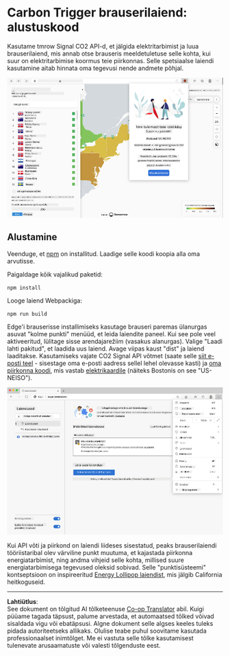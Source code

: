 <!--
CO_OP_TRANSLATOR_METADATA:
{
  "original_hash": "9a6b22a2eff0f499b66236be973b24ad",
  "translation_date": "2025-10-11T12:17:31+00:00",
  "source_file": "5-browser-extension/solution/translation/README.it.md",
  "language_code": "et"
}
-->
# Carbon Trigger brauserilaiend: alustuskood

Kasutame tmrow Signal CO2 API-d, et jälgida elektritarbimist ja luua brauserilaiend, mis annab otse brauseris meeldetuletuse selle kohta, kui suur on elektritarbimise koormus teie piirkonnas. Selle spetsiaalse laiendi kasutamine aitab hinnata oma tegevusi nende andmete põhjal.

![laiendi ekraanipilt](../../../../../translated_images/extension-screenshot.0e7f5bfa110e92e3875e1bc9405edd45a3d2e02963e48900adb91926a62a5807.et.png)

## Alustamine

Veenduge, et [npm](https://npmjs.com) on installitud. Laadige selle koodi koopia alla oma arvutisse.

Paigaldage kõik vajalikud paketid:

```
npm install
```

Looge laiend Webpackiga:

```
npm run build
```

Edge'i brauserisse installimiseks kasutage brauseri paremas ülanurgas asuvat "kolme punkti" menüüd, et leida laiendite paneel. Kui see pole veel aktiveeritud, lülitage sisse arendajarežiim (vasakus alanurgas). Valige "Laadi lahti pakitud", et laadida uus laiend. Avage viipas kaust "dist" ja laiend laaditakse. Kasutamiseks vajate CO2 Signal API võtmet (saate selle [siit e-posti teel](https://www.co2signal.com/) - sisestage oma e-posti aadress sellel lehel olevasse kasti) ja [oma piirkonna koodi](http://api.electricitymap.org/v3/zones), mis vastab [elektrikaardile](https://www.electricitymap.org/map) (näiteks Bostonis on see "US-NEISO").

![installimine](../../../../../translated_images/install-on-edge.78634f02842c48283726c531998679a6f03a45556b2ee99d8ff231fe41446324.et.png)

Kui API võti ja piirkond on laiendi liideses sisestatud, peaks brauserilaiendi tööriistaribal olev värviline punkt muutuma, et kajastada piirkonna energiatarbimist, ning andma vihjeid selle kohta, millised suure energiatarbimisega tegevused oleksid sobivad. Selle "punktisüsteemi" kontseptsioon on inspireeritud [Energy Lollipop laiendist](https://energylollipop.com/), mis jälgib California heitkoguseid.

---

**Lahtiütlus**:  
See dokument on tõlgitud AI tõlketeenuse [Co-op Translator](https://github.com/Azure/co-op-translator) abil. Kuigi püüame tagada täpsust, palume arvestada, et automaatsed tõlked võivad sisaldada vigu või ebatäpsusi. Algne dokument selle algses keeles tuleks pidada autoriteetseks allikaks. Olulise teabe puhul soovitame kasutada professionaalset inimtõlget. Me ei vastuta selle tõlke kasutamisest tulenevate arusaamatuste või valesti tõlgenduste eest.